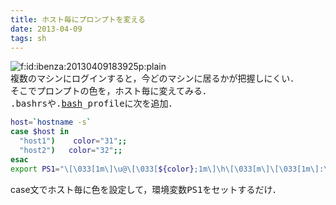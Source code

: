 ```yaml
---
title: ホスト毎にプロンプトを変える
date: 2013-04-09
tags: sh
---
```


<span itemscope itemtype="http://schema.org/Photograph"><img src="http://cdn-ak.f.st-hatena.com/images/fotolife/i/ibenza/20130409/20130409183925.png" alt="f:id:ibenza:20130409183925p:plain" title="f:id:ibenza:20130409183925p:plain" class="hatena-fotolife" itemprop="image"></span><br />
複数のマシンにログインすると，今どのマシンに居るかが把握しにくい．<br />
そこでプロンプトの色を，ホスト毎に変えてみる．<br /><span style="font-family:monospace;">.bashrs</span>や<span style="font-family:monospace;">.<a class="keyword" href="http://d.hatena.ne.jp/keyword/bash">bash</a>_profile</span>に次を追加．

```sh
host=`hostname -s`
case $host in
  "host1")    color="31";;
  "host2")   color="32";;
esac
export PS1="\[\033[1m\]\u@\[\033[${color};1m\]\h\[\033[m\]\[\033[1m\]:\W> \[\033[m\]"
```

case文でホスト毎に色を設定して，環境変数<span style="font-family:monospace;">PS1</span>をセットするだけ．

